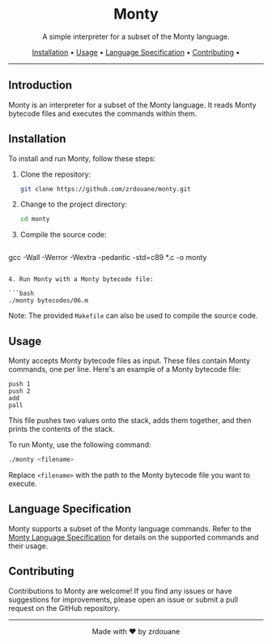 <h1 align="center">Monty</h1>

<p align="center">
  A simple interpreter for a subset of the Monty language.
</p>

<p align="center">
  <a href="#installation">Installation</a> •
  <a href="#usage">Usage</a> •
  <a href="#language-specification">Language Specification</a> •
  <a href="#contributing">Contributing</a> •
</p>

---

## Introduction

Monty is an interpreter for a subset of the Monty language. It reads Monty bytecode files and executes the commands within them.

## Installation

To install and run Monty, follow these steps:

1. Clone the repository:

   ```bash
   git clone https://github.com/zrdouane/monty.git
   ```

2. Change to the project directory:

   ```bash
   cd monty
   ```

3. Compile the source code:

   ```bash
  gcc -Wall -Werror -Wextra -pedantic -std=c89 *.c -o monty
   ```

4. Run Monty with a Monty bytecode file:

   ```bash
   ./monty bytecodes/06.m 
   ```

   Note: The provided `Makefile` can also be used to compile the source code.

## Usage

Monty accepts Monty bytecode files as input. These files contain Monty commands, one per line. Here's an example of a Monty bytecode file:

```
push 1
push 2
add
pall
```

This file pushes two values onto the stack, adds them together, and then prints the contents of the stack.

To run Monty, use the following command:

```bash
./monty <filename>
```

Replace `<filename>` with the path to the Monty bytecode file you want to execute.

## Language Specification

Monty supports a subset of the Monty language commands. Refer to the [Monty Language Specification](docs/language-specification.md) for details on the supported commands and their usage.

## Contributing

Contributions to Monty are welcome! If you find any issues or have suggestions for improvements, please open an issue or submit a pull request on the GitHub repository.

---

<p align="center">
  Made with ❤️ by zrdouane
</p>
